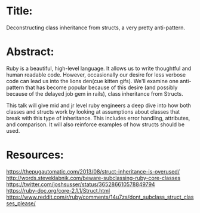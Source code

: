 # Title: 
Deconstructing class inheritance from structs, a very pretty anti-pattern.

# Abstract: 
Ruby is a beautiful, high-level language. It allows us to write thoughtful and human readable code. However, occasionally our desire for less verbose code can lead us into the lions den(cue kitten gifs). We'll examine one anti-pattern that has become popular because of this desire (and possibly because of the delayed job gem in rails), class inheritance from Structs.

This talk will give mid and jr level ruby engineers a deep dive into how both classes and structs work by looking at assumptions about classes that break with this type of inheritance. This includes error handling, attributes, and comparison. It will also reinforce examples of how structs should be used. 

# Resources: 
https://thepugautomatic.com/2013/08/struct-inheritance-is-overused/  
http://words.steveklabnik.com/beware-subclassing-ruby-core-classes  
https://twitter.com/joshsusser/status/365286610578849794  
https://ruby-doc.org/core-2.1.1/Struct.html  
https://www.reddit.com/r/ruby/comments/14u7zs/dont_subclass_struct_classes_please/  
